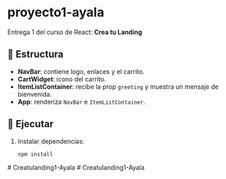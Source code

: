 # proyecto1-ayala

Entrega 1 del curso de React: **Crea tu Landing**

## 📂 Estructura
- **NavBar**: contiene logo, enlaces y el carrito.
- **CartWidget**: icono del carrito.
- **ItemListContainer**: recibe la prop `greeting` y muestra un mensaje de bienvenida.
- **App**: renderiza `NavBar` e `ItemListContainer`.

## 🚀 Ejecutar
1. Instalar dependencias:
   ```bash
   npm install
#   C r e a t u l a n d i n g 1 - A y a l a  
 #   C r e a t u l a n d i n g 1 - A y a l a  
 